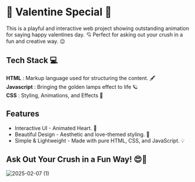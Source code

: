 # 💖 Valentine Special 💖

This is a playful and interactive web project showing outstanding animation for saying happy valentines day. 💘 Perfect for asking out your crush in a fun and creative way. 😉

## Tech Stack 💻

**HTML** : Markup language used for structuring the content. 🖋️<br/>
**Javascript** : Bringing the golden lamps effect to life 🪐<br/>
**CSS** : Styling, Animations, and Effects 🎨<br/>

## Features

- Interactive UI - Animated Heart. 🏹 
- Beautiful Design - Aesthetic and love-themed styling. 🎨 
- Simple & Lightweight - Made with pure HTML, CSS, and JavaScript. 💡

## Ask Out Your Crush in a Fun Way! 😍💌
![2025-02-07 (1)](https://github.com/user-attachments/assets/e96e3b8f-0a73-4a1e-99b7-9c420da8b39b)
